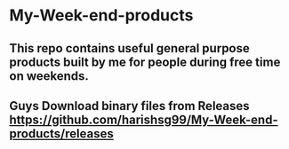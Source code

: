 # My-Week-end-products
## This repo  contains useful general purpose products built by me for people during free time on weekends.

## Guys Download binary files from Releases https://github.com/harishsg99/My-Week-end-products/releases

